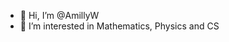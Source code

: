 - 👋 Hi, I’m @AmillyW
- 👀 I’m interested in Mathematics, Physics and CS

<!---
AmillyW/AmillyW is a ✨ special ✨ repository because its `README.md` (this file) appears on your GitHub profile.
You can click the Preview link to take a look at your changes.
--->
